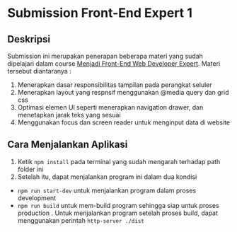 # Submission Front-End Expert 1
## Deskripsi
Submission ini merupakan penerapan beberapa materi yang sudah dipelajari dalam course [Menjadi Front-End Web Developer Expert](https://www.dicoding.com/academies/219). Materi tersebut
diantaranya :
1. Menerapkan dasar responsibilitas tampilan pada perangkat seluler
2. Menerapkan layout yang respnsif menggunakan @media query dan grid css
3. Optimasi elemen UI seperti menerapkan navigation drawer, dan menetapkan jarak teks yang sesuai
4. Menggunakan focus dan screen reader untuk menginput data di website

## Cara Menjalankan Aplikasi
1. Ketik ```npm install``` pada terminal yang sudah mengarah terhadap path folder ini
2. Setelah itu, dapat menjalankan program ini dalam dua kondisi
  * ```npm run start-dev``` untuk menjalankan program dalam proses development
  * ```npm run build``` untuk mem-build program sehingga siap untuk proses production . Untuk menjalankan program setelah proses build, dapat menggunakan perintah ```http-server ./dist```
